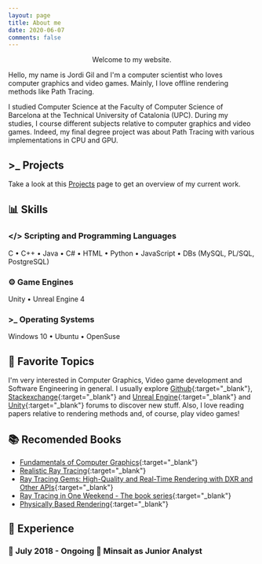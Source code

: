```yaml
---
layout: page
title: About me
date: 2020-06-07
comments: false
---
```


<center><a> Welcome to my website. </a> </center>

Hello, my name is Jordi Gil and I'm a computer scientist who loves computer graphics and video games. Mainly, I love offline rendering methods like Path Tracing.

I studied Computer Science at the Faculty of Computer Science of Barcelona at the Technical University of Catalonia (UPC). During my studies, I course different subjects relative to computer graphics and video games. Indeed, my final degree project was about Path Tracing with various implementations in CPU and GPU.

## >_ Projects

Take a look at this [Projects](https://jordi-gil.github.io/projects/) page to get an overview of my current work.

## :bar_chart: Skills

### </> Scripting and Programming Languages

C • C++ • Java • C# • HTML • Python • JavaScript • DBs (MySQL, PL/SQL, PostgreSQL)

### :gear: Game Engines

Unity • Unreal Engine 4

### >_ Operating Systems

Windows 10 • Ubuntu • OpenSuse

## :black_heart: Favorite Topics

I'm very interested in Computer Graphics, Video game development and Software Engineering in general. I usually explore [Github](https://github.com/){:target="_blank"}, [Stackexchange](https://computergraphics.stackexchange.com/){:target="_blank"} and [Unreal Engine](https://forums.unrealengine.com/){:target="_blank"} and [Unity](https://forum.unity.com/){:target="_blank"} forums to discover new stuff. Also, I love reading papers relative to rendering methods and, of course, play video games!

## :books: Recomended Books

* [Fundamentals of Computer Graphics](https://www.amazon.es/Fundamentals-Computer-Graphics-Peter-Shirley/dp/1568814690){:target="_blank"}
* [Realistic Ray Tracing](https://www.amazon.es/Realistic-Tracing-Second-Peter-Shirley/dp/1568811985){:target="_blank"}
* [Ray Tracing Gems: High-Quality and Real-Time Rendering with DXR and Other APIs](http://www.realtimerendering.com/raytracinggems/){:target="_blank"}
* [Ray Tracing in One Weekend - The book series](https://raytracing.github.io/){:target="_blank"}
* [Physically Based Rendering](https://www.pbrt.org/){:target="_blank"}

## :briefcase: Experience

### :date: July 2018 - Ongoing :office: Minsait as Junior Analyst

